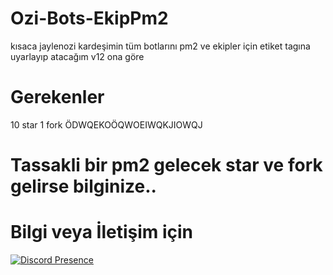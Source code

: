 # Ozi-Bots-EkipPm2
kısaca jaylenozi kardeşimin tüm botlarını pm2 ve ekipler için etiket tagına uyarlayıp atacağım v12 ona göre
# Gerekenler
10 star 1 fork ÖDWQEKOÖQWOEIWQKJIOWQJ 
# Tassakli bir pm2 gelecek star ve fork gelirse bilginize..

# Bilgi veya İletişim için 
[![Discord Presence](https://lanyard-profile-readme.vercel.app/api/340047062068494337?theme=dark&bg=1c1c1c&animated=false&hideDiscrim=false&borderRadius=30px)](https://discord.com/users/340047062068494337)
